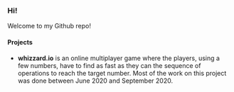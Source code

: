 ### Hi!
Welcome to my Github repo!

<!--
**samdouble/samdouble** is a ✨ _special_ ✨ repository because its `README.md` (this file) appears on your GitHub profile.
-->

#### Projects
- **whizzard.io** is an online multiplayer game where the players, using a few numbers, have to find as fast as they can the sequence of operations to reach the target number. Most of the work on this project was done between June 2020 and September 2020.
